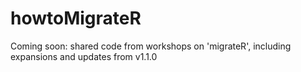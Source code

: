 # howtoMigrateR
Coming soon: shared code from workshops on 'migrateR', including expansions and updates from v1.1.0
